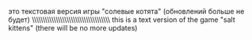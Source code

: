 это текстовая версия игры "солевые котята" (обновлений больше не будет)
\\\\\\\\\\\\\\\\\\\\\\\\\\\\\\\\\\\\\\\\\\\\\\\\\\\\\\\\\\\\\\\\\\\\\\\\
this is a text version of the game "salt kittens" (there will be no more updates)
